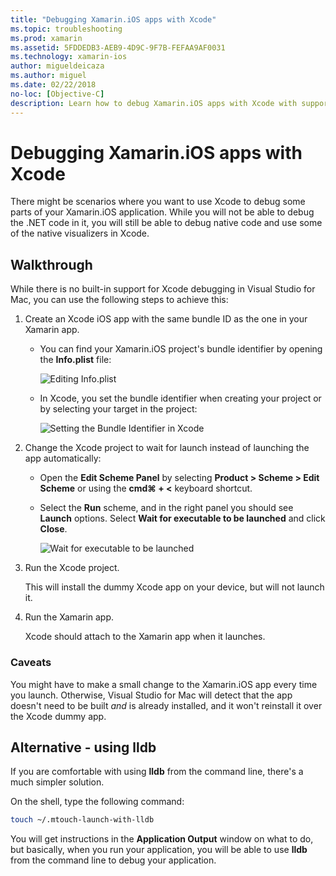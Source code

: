 ```yaml
---
title: "Debugging Xamarin.iOS apps with Xcode"
ms.topic: troubleshooting
ms.prod: xamarin
ms.assetid: 5FDDEDB3-AEB9-4D9C-9F7B-FEFAA9AF0031
ms.technology: xamarin-ios
author: migueldeicaza
ms.author: miguel
ms.date: 02/22/2018
no-loc: [Objective-C]
description: Learn how to debug Xamarin.iOS apps with Xcode with supporting screenshots and walk through information.
---
```

# Debugging Xamarin.iOS apps with Xcode

There might be scenarios where you want to use Xcode to debug some parts
of your Xamarin.iOS application. While you will not be able to debug the
.NET code in it, you will still be able to debug native code and use some
of the native visualizers in Xcode.

## Walkthrough

While there is no built-in support for Xcode debugging in Visual Studio
for Mac, you can use the following steps to achieve this:

1. Create an Xcode iOS app with the same bundle ID as the one in your
   Xamarin app.
   
    - You can find your Xamarin.iOS project's bundle identifier by
    opening the **Info.plist** file:

        ![Editing Info.plist](debugging-with-xcode-images/vsmac-infoplist.png "Editing Info.list")

    - In Xcode, you set the bundle identifier when creating your project or
    by selecting your target in the project:

        ![Setting the Bundle Identifier in Xcode](debugging-with-xcode-images/xcode-bundle.png "Setting the Bundle Identifier in Xcode")

2. Change the Xcode project to wait for launch instead of launching the app
   automatically:

    - Open the **Edit Scheme Panel** by selecting **Product >
    Scheme > Edit Scheme** or using the **cmd⌘ + <** keyboard shortcut.

    - Select the **Run** scheme, and in the right panel you should see
    **Launch** options. Select **Wait for executable to be launched** and
    click **Close**.

        ![Wait for executable to be launched](debugging-with-xcode-images/xcode-schemes.png "Wait for executable to be launched")

3. Run the Xcode project.

    This will install the dummy Xcode app on your device, but will not
    launch it.

4. Run the Xamarin app.

    Xcode should attach to the Xamarin app when it launches.

### Caveats

You might have to make a small change to the Xamarin.iOS app every time you
launch. Otherwise, Visual Studio for Mac will detect that the app doesn't
need to be built *and* is already installed, and it won't reinstall it over 
the Xcode dummy app.

## Alternative - using lldb

If you are comfortable with using **lldb** from the command line, there's
a much simpler solution.

On the shell, type the following command:

```bash
touch ~/.mtouch-launch-with-lldb
```

You will get instructions in the **Application Output** window on what to
do, but basically, when you run your application, you will be able to use
**lldb** from the command line to debug your application.
